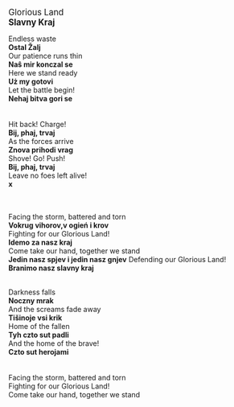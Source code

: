 <big>Glorious Land<br>
<b>Slavny Kraj</big></b>


Endless waste<br>
**Ostal Žalj** <br>
Our patience runs thin<br>
**Naŝ mir konczal se**<br>
Here we stand ready<br>
**Uż my gotovi**<br>
Let the battle begin!<br>
**Nehaj bitva gori se**<br>
<br><br>
Hit back! Charge!<br>
**Bij, phaj, trvaj**<br>
As the forces arrive<br>
**Znova prihodi vrag**<br>
Shove! Go! Push!<br>
**Bij, phaj, trvaj**<br>
Leave no foes left alive!<br>
**x**

<br><br>
Facing the storm, battered and torn<br>
**Vokrug vihorov,v ogień i krov** <br>
Fighting for our Glorious Land!<br>
**Idemo za nasz kraj**<br>
Come take our hand, together we stand<br>
**Jedin nasz spjev i jedin nasz gnjev**
Defending our Glorious Land!<br>
**Branimo nasz slavny kraj**<br><br>

Darkness falls<br>
**Noczny mrak**<br>
And the screams fade away<br>
**Tišinoje vsi krik**<br>
Home of the fallen<br>
**Tyh czto sut padli**<br>
And the home of the brave!<br>
**Czto sut herojami**<br>
<br><br>
Facing the storm, battered and torn<br>
Fighting for our Glorious Land!<br>
Come take our hand, together we stand<br>

